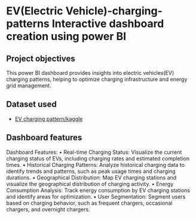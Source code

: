 # EV(Electric Vehicle)-charging-patterns Interactive dashboard creation using power BI
## Project objectives
This power BI dashboard provides insights into electric vehicles(EV) charging patterns, helping to optimize charging infrastructure and energy grid management. 
## Dataset used
- <a href = "https://github.com/abebag2022/EV-charging-pattern/blob/main/ev_charging_patterns.csv">EV charging pattern/kaggle</a>
## Dashboard features
Dashboard Features:
•	Real-time Charging Status: Visualize the current charging status of EVs, including charging rates and estimated completion times.
•	Historical Charging Patterns: Analyze historical charging data to identify trends and patterns, such as peak usage times and charging durations.
•	Geographical Distribution: Map EV charging stations and visualize the geographical distribution of charging activity.
•	Energy Consumption Analysis: Track energy consumption by EV charging stations and identify areas for optimization.
•	User Segmentation: Segment users based on charging behavior, such as frequent chargers, occasional chargers, and overnight chargers.
